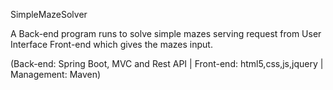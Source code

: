 SimpleMazeSolver

A Back-end program runs to solve simple mazes serving request from User Interface Front-end which gives the mazes input.

(Back-end: Spring Boot, MVC and Rest API | Front-end: html5,css,js,jquery | Management: Maven)
